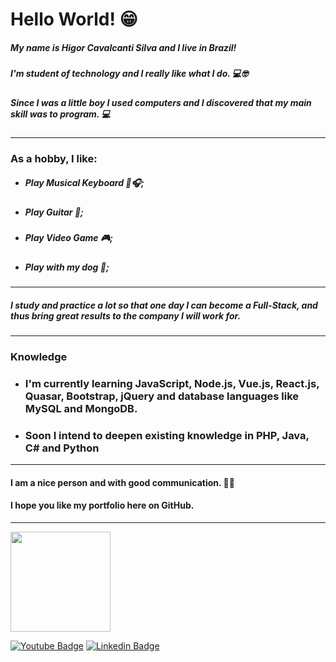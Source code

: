 # Hello World! 😁

##### My name is Higor Cavalcanti Silva and I live in Brazil!

##### I'm student of technology and I really like what I do. 💻🤓

##### Since I was a little boy I used computers and I discovered that my main skill was to program. 💻
---------------------------------------------------------
### **As a hobby, I like:**
- ##### Play Musical Keyboard 🎹🎧;
- ##### Play Guitar 🎸;
- ##### Play Video Game 🎮;
- ##### Play with my dog 🐶;
---------------------------------------------------------
##### **I study and practice a lot so that one day I can become a Full-Stack, and thus bring great results to the company I will work for.**
---------------------------------------------------------
### **Knowledge**

- ### I'm currently learning JavaScript, Node.js, Vue.js, React.js, Quasar, Bootstrap, jQuery and database languages ​​like MySQL and MongoDB.

- ### Soon I intend to deepen existing knowledge in PHP, Java, C# and Python
---------------------------------------------------------
#### I am a nice person and with good communication. 🙂😉

#### I hope you like my portfolio here on GitHub.
--------------------------------------------------------

[<img src="https://news.comschool.com.br/wp-content/uploads/2017/12/icone-instagram-e1512741581979.jpg" width="160">
](https://www.instagram.com/dev_hicker/)

[![Youtube Badge](https://img.shields.io/badge/-Youtube-FF0000?style=flat-square&labelColor=FF0000&logo=youtube&logoColor=white&link=https://www.youtube.com/channel/UCNxl5KiX66IxogBo33kSnfw?view_as=subscriber)](https://www.youtube.com/channel/UCNxl5KiX66IxogBo33kSnfw?view_as=subscriber)
[![Linkedin Badge](https://img.shields.io/badge/-LinkedIn-blue?style=flat-square&logo=Linkedin&logoColor=white&link=https://www.linkedin.com/in/higor-cavalcanti-silva-b645aa174/)](https://www.linkedin.com/in/higor-cavalcanti-silva-b645aa174/)
